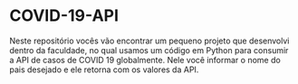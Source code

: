 # COVID-19-API
Neste repositório vocês vão encontrar um pequeno projeto que desenvolvi dentro da faculdade, no qual usamos um código em Python para consumir a API de casos de COVID 19 globalmente. Nele você informar o nome do pais desejado e ele retorna com os valores da API.

